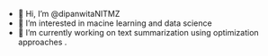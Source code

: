 - 👋 Hi, I’m @dipanwitaNITMZ
- 👀 I’m interested in macine learning and data science
- 🌱 I’m currently working on text summarization using optimization approaches
.

<!---
dipanwitaNITMZ/dipanwitaNITMZ is a ✨ special ✨ repository because its `README.md` (this file) appears on your GitHub profile.
You can click the Preview link to take a look at your changes.

ONce the paper is accepted i will reshare the complete code.
--->

